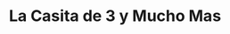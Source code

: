 ---
title: "La Casita de 3 y Mucho Mas"
url: /quetzaltenango/la-casita-de-3-y-mucho-mas/
shop: Allgemein
---